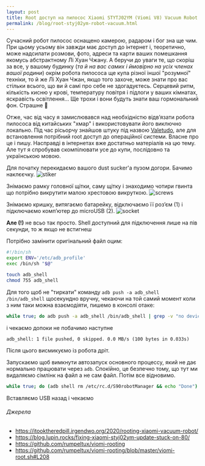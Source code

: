 ```yaml
---
layout: post
title: Root доступ на пилосос Xiaomi STYTJ02YM (Viomi V8) Vacuum Robot
permalink: /blog/root-styj02ym-robot-vacuum.html
---
```


Сучасний робот пилосос оснащено камерою, радаром і бог зна ще чим. При цьому усьому він завжди має доступ до інтернет і, теоретично, може надсилати розмови, фото, адреси та карти ваших помешкання якомусь абстрактному Лі Хуан Чжану. А беручи до уваги те, що скоріш за все, у вашому будинку (_та й на вас самих і ймовірно на усіх членах вашої родини_) окрім робота пилососа ще купа різної іншої "розумної" техніки, то й же Лі Хуан Чжан, якщо того захоче, може знати про вас стільки всього, що ви й самі про себе не здогадуєтесь. Серцевий ритм, кількість кисню у крові, температуру повітря і підлоги у ваших кімнатах, яскравість освітлення... Ще трохи і вони будуть знати ваш гормональний фон. Страшне 😬

Отже, час від часу я замислювався над необхідністю відвʼязати робота пилососа від китайських "хмар" і використовувати його виключно локально. Під час рісьорчу знайшов штуку під назвою [Valetudo](https://valetudo.cloud/), але для встановлення потрібний root доступ до операційної системи. Власне про це і пишу. Насправді в інтернетах вже достатньо матеріалів на цю тему. Але тут я спробував скомпілювати усе до купи, послідовно та українською мовою.

<!-- more -->

Для початку перекидаємо вашого dust sucker'а пузом догори. Бачимо наклєєчку.
![stiker](assets/IMG_20231209_214843.jpg)

Знімаємо рамку головної щітки, саму щітку і знаходимо чотири гвинта що потрібно викрутити малою хрестовою викруткою.
![screws](assets/IMG_20231209_214652.jpg)

Знімаємо кришку, витягаємо батарейку, відключаємо її розʼєм (1) і підключаємо компʼютер до microUSB (2).
![socket](assets/IMG_20231209_214910.jpg)

**Але (!)** не всьо так просто. Shell доступний для підключення лише на пів секунди, то ж якщо не встигнеш

Потрібно замінити оригінальний файл оцим:

```sh
#!/bin/sh
export ENV='/etc/adb_profile'
exec /bin/sh "$@"
```

```sh
touch adb_shell
chmod 755 adb_shell
```

Для того щоб не "тиркати" команду `adb push -a adb_shell /bin/adb_shell` щосекундно вручну, чекаючи на той самий момент коли з ним таки можна взаємодіяти, пишемо в консолі отаке:

```sh
while true; do adb push -a adb_shell /bin/adb_shell | grep -v "no devices"; done
```

і чекаємо допоки не побачимо наступне

```text
adb_shell: 1 file pushed, 0 skipped. 0.0 MB/s (100 bytes in 0.033s)
```

Після цього висмикуємо із робота дріт.

Запускаємо щоб вимкнути автозапуск основного процессу, який не дає нормально працювати через `adb`.
Спокійно, це безпечно тому, що тут ми видаляємо сімлінк на файл а не сам файл. Потім все відновимо.

```sh
while true; do (adb shell rm /etc/rc.d/S90robotManager && echo "Done") 2>&1 | grep -v "no devices"; done
```

Вставляємо USB назад і чекаємо

###### Джерела

- https://itooktheredpill.irgendwo.org/2020/rooting-xiaomi-vacuum-robot/
- https://blog.lupin.rocks/fixing-xiaomi-styj02ym-update-stuck-on-80/
- https://github.com/rumpeltux/viomi-rooting
- https://github.com/rumpeltux/viomi-rooting/blob/master/viomi-root.sh#L208
